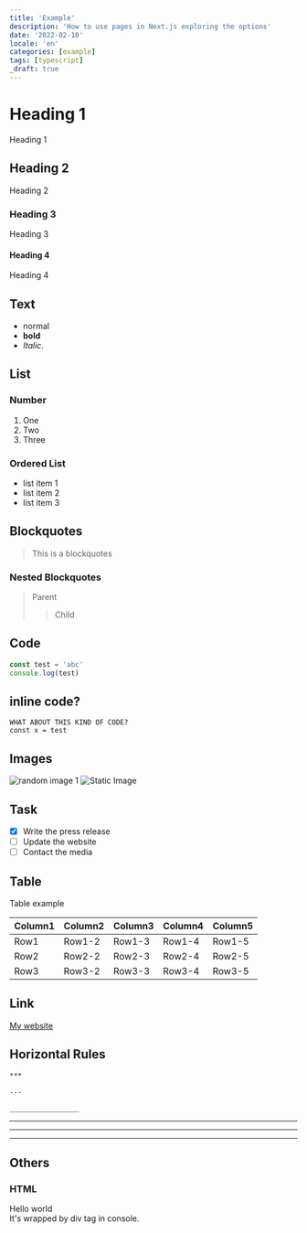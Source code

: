 ```yaml
---
title: 'Example'
description: 'How to use pages in Next.js exploring the options'
date: '2022-02-10'
locale: 'en'
categories: [example]
tags: [typescript]
_draft: true
---
```


# Heading 1
Heading 1
## Heading 2
Heading 2
### Heading 3
Heading 3
#### Heading 4
Heading 4

## Text
- normal
- **bold**
- *Italic*.

## List
### Number
1. One
2. Two
3. Three

### Ordered List
- list item 1
- list item 2
- list item 3

## Blockquotes
> This is a blockquotes

### Nested Blockquotes 
> Parent
>> Child

## Code
```typescript
const test = 'abc'
console.log(test)
```
## inline code?
```WHAT ABOUT THIS KIND OF CODE?``` <br />
```const x = test```

## Images
![random image 1](https://picsum.photos/1280/720)
![Static Image](/logos/javascript-logo.jpeg)

## Task
- [x] Write the press release
- [ ] Update the website
- [ ] Contact the media

## Table
Table example

| Column1 | Column2 | Column3 | Column4 | Column5 |
|---------|---------|---------|---------|---------|
| Row1    | Row1-2  | Row1-3  | Row1-4  | Row1-5  |
| Row2    | Row2-2  | Row2-3  | Row2-4  | Row2-5  |
| Row3    | Row3-2  | Row3-3  | Row3-4  | Row3-5  |

## Link
[My website](http://localhost:3000/)

## Horizontal Rules
```markdown
***

---

_________________
```
***

---

_________________

## Others
### HTML
<div>
    Hello world
</div>
It's wrapped by div tag in console.
